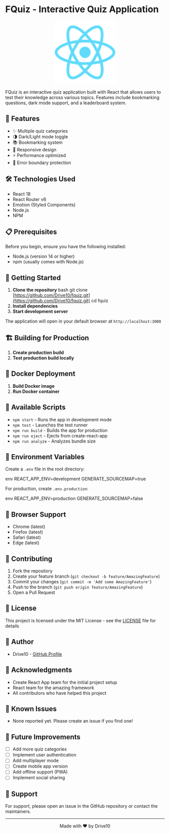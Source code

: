 # FQuiz - Interactive Quiz Application

<p align="center">
  <img src="public/logo192.png" alt="FQuiz Logo" width="200" />
</p>

FQuiz is an interactive quiz application built with React that allows users to test their knowledge across various topics. Features include bookmarking questions, dark mode support, and a leaderboard system.

## 🚀 Features

- ✨ Multiple quiz categories
- 🌗 Dark/Light mode toggle
- 📚 Bookmarking system
- 📱 Responsive design
- ⚡ Performance optimized
- 🔐 Error boundary protection

## 🛠️ Technologies Used

- React 18
- React Router v6
- Emotion (Styled Components)
- Node.js
- NPM

## 📋 Prerequisites

Before you begin, ensure you have the following installed:
- Node.js (version 14 or higher)
- npm (usually comes with Node.js)

## 🚀 Getting Started

1. **Clone the repository**
bash git clone [https://github.com/Drive10/fquiz.git](https://github.com/Drive10/fquiz.git) cd fquiz
2. **Install dependencies**
3. **Start development server**

The application will open in your default browser at `http://localhost:3000`

## 🏗️ Building for Production

1. **Create production build**
2. **Test production build locally**

## 🐳 Docker Deployment

1. **Build Docker image**
2. **Run Docker container**


## 🎯 Available Scripts

- `npm start` - Runs the app in development mode
- `npm test` - Launches the test runner
- `npm run build` - Builds the app for production
- `npm run eject` - Ejects from create-react-app
- `npm run analyze` - Analyzes bundle size

## 🔧 Environment Variables

Create a `.env` file in the root directory:

env REACT_APP_ENV=development GENERATE_SOURCEMAP=true

For production, create `.env.production`:

env REACT_APP_ENV=production GENERATE_SOURCEMAP=false

## 📱 Browser Support

- Chrome (latest)
- Firefox (latest)
- Safari (latest)
- Edge (latest)

## 🤝 Contributing

1. Fork the repository
2. Create your feature branch (`git checkout -b feature/AmazingFeature`)
3. Commit your changes (`git commit -m 'Add some AmazingFeature'`)
4. Push to the branch (`git push origin feature/AmazingFeature`)
5. Open a Pull Request

## 📝 License

This project is licensed under the MIT License - see the [LICENSE](LICENSE) file for details

## 👥 Author

- Drive10 - [GitHub Profile](https://github.com/Drive10)

## 🙏 Acknowledgments

- Create React App team for the initial project setup
- React team for the amazing framework
- All contributors who have helped this project

## 🐛 Known Issues

- None reported yet. Please create an issue if you find one!

## 🔮 Future Improvements

- [ ] Add more quiz categories
- [ ] Implement user authentication
- [ ] Add multiplayer mode
- [ ] Create mobile app version
- [ ] Add offline support (PWA)
- [ ] Implement social sharing

## 💬 Support

For support, please open an issue in the GitHub repository or contact the maintainers.

---

<p align="center">
  Made with ❤️ by Drive10
</p>

